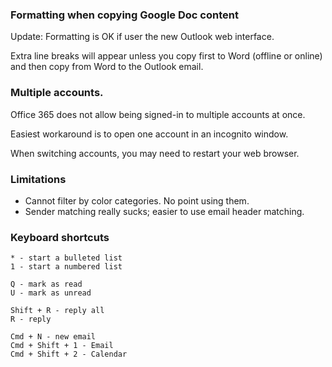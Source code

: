 ### Formatting when copying Google Doc content

Update: Formatting is OK if user the new Outlook web interface.

Extra line breaks will appear unless you copy first to Word (offline or online) and then copy from Word to the Outlook email.


### Multiple accounts.

Office 365 does not allow being signed-in to multiple accounts at once.

Easiest workaround is to open one account in an incognito window.

When switching accounts, you may need to restart your web browser.


### Limitations

* Cannot filter by color categories. No point using them.
* Sender matching really sucks; easier to use email header matching.


### Keyboard shortcuts

```
* - start a bulleted list
1 - start a numbered list

Q - mark as read
U - mark as unread

Shift + R - reply all
R - reply

Cmd + N - new email
Cmd + Shift + 1 - Email
Cmd + Shift + 2 - Calendar
```

